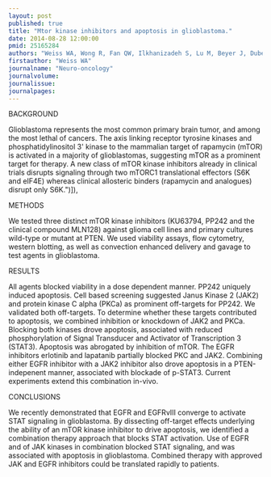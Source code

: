 ```yaml
---
layout: post
published: true
title: "Mtor kinase inhibitors and apoptosis in glioblastoma."
date: 2014-08-28 12:00:00
pmid: 25165284
authors: "Weiss WA, Wong R, Fan QW, Ilkhanizadeh S, Lu M, Beyer J, Dube N, Forsayeth J, Kells A, Xu T, Bankiewicz K, Ducker G, Feldman M, Shokat K"
firstauthor: "Weiss WA"
journalname: "Neuro-oncology"
journalvolume: 
journalissue: 
journalpages: 
---
```


BACKGROUND

Glioblastoma represents the most common primary brain tumor, and among the most lethal of cancers. The axis linking receptor tyrosine kinases and phosphatidylinositol 3' kinase to the mammalian target of rapamycin (mTOR) is activated in a majority of glioblastomas, suggesting mTOR as a prominent target for therapy. A new class of mTOR kinase inhibitors already in clinical trials disrupts signaling through two mTORC1 translational effectors (S6K and eIF4E) whereas clinical allosteric binders (rapamycin and analogues) disrupt only S6K.")]), 

METHODS

We tested three distinct mTOR kinase inhibitors (KU63794, PP242 and the clinical compound MLN128) against glioma cell lines and primary cultures wild-type or mutant at PTEN. We used viability assays, flow cytometry, western blotting, as well as convection enhanced delivery and gavage to test agents in glioblastoma.

RESULTS

All agents blocked viability in a dose dependent manner. PP242 uniquely induced apoptosis. Cell based screening suggested Janus Kinase 2 (JAK2) and protein kinase C alpha (PKCa) as prominent off-targets for PP242. We validated both off-targets. To determine whether these targets contributed to apoptosis, we combined inhibition or knockdown of JAK2 and PKCa. Blocking both kinases drove apoptosis, associated with reduced phosphorylation of Signal Transducer and Activator of Transcription 3 (STAT3). Apoptosis was abrogated by inhibition of mTOR. The EGFR inhibitors erlotinib and lapatanib partially blocked PKC and JAK2. Combining either EGFR inhibitor with a JAK2 inhibitor also drove apoptosis in a PTEN-indepenent manner, associated with blockade of p-STAT3. Current experiments extend this combination in-vivo.


CONCLUSIONS

We recently demonstrated that EGFR and EGFRvIII converge to activate STAT signaling in glioblastoma. By dissecting off-target effects underlying the ability of an mTOR kinase inhibitor to drive apoptosis, we identified a combination therapy approach that blocks STAT activation. Use of EGFR and of JAK kinases in combination blocked STAT signaling, and was associated with apoptosis in glioblastoma. Combined therapy with approved JAK and EGFR inhibitors could be translated rapidly to patients.
